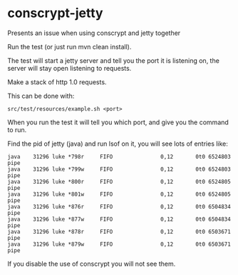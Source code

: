 # conscrypt-jetty
Presents an issue when using conscrypt and jetty together

Run the test (or just run mvn clean install).

The test will start a jetty server and tell you the port it is listening on, the server will stay open listening to requests.

Make a stack of http 1.0 requests.

This can be done with:

```
src/test/resources/example.sh <port>
```

When you run the test it will tell you which port, and give you the command to run.

Find the pid of jetty (java) and run lsof on it, you will see lots of entries like:
```
java    31296 luke *798r     FIFO               0,12       0t0 6524803 pipe
java    31296 luke *799w     FIFO               0,12       0t0 6524803 pipe
java    31296 luke *800r     FIFO               0,12       0t0 6524805 pipe
java    31296 luke *801w     FIFO               0,12       0t0 6524805 pipe
java    31296 luke *876r     FIFO               0,12       0t0 6504834 pipe
java    31296 luke *877w     FIFO               0,12       0t0 6504834 pipe
java    31296 luke *878r     FIFO               0,12       0t0 6503671 pipe
java    31296 luke *879w     FIFO               0,12       0t0 6503671 pipe
```

If you disable the use of conscrypt you will not see them.
